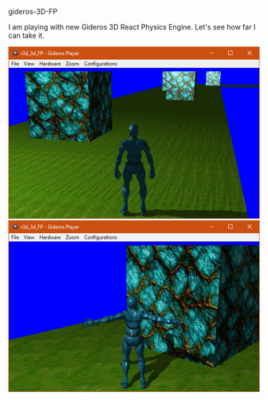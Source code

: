 gideros-3D-FP

I am playing with new Gideros 3D React Physics Engine. Let's see how far I can take it.

![pic1](repo_images/r3ddebug01.png?raw=true)
![pic2](repo_images/r3ddebug02.png?raw=true)
